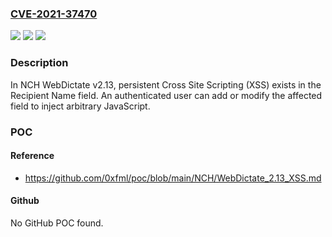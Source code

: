 ### [CVE-2021-37470](https://cve.mitre.org/cgi-bin/cvename.cgi?name=CVE-2021-37470)
![](https://img.shields.io/static/v1?label=Product&message=n%2Fa&color=blue)
![](https://img.shields.io/static/v1?label=Version&message=n%2Fa&color=blue)
![](https://img.shields.io/static/v1?label=Vulnerability&message=n%2Fa&color=brighgreen)

### Description

In NCH WebDictate v2.13, persistent Cross Site Scripting (XSS) exists in the Recipient Name field. An authenticated user can add or modify the affected field to inject arbitrary JavaScript.

### POC

#### Reference
- https://github.com/0xfml/poc/blob/main/NCH/WebDictate_2.13_XSS.md

#### Github
No GitHub POC found.

